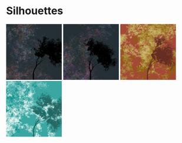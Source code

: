 # Silhouettes

<img src="./silhouette_01.jpg" width = "30%">  <img src="./silhouette_02.jpg" width = "30%">  <img src="./silhouette_03.jpg" width = "30%">  <img src="./silhouette_04.jpg" width = "30%"> 

